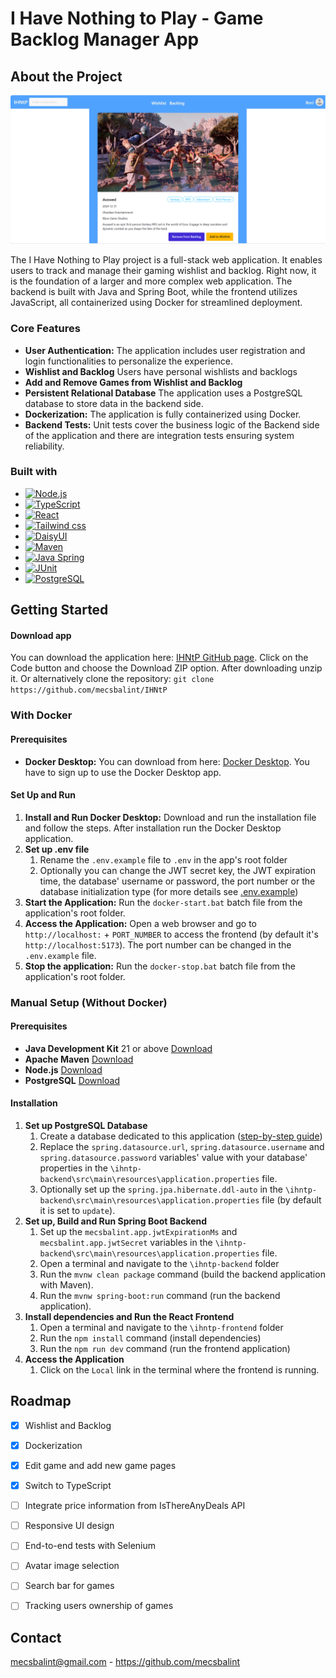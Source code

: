 # I Have Nothing to Play - Game Backlog Manager App

## About the Project

![IHNtP screenshot][screenshot]

The I Have Nothing to Play project is a full-stack web application. It enables users to track and manage their gaming wishlist and backlog. Right now, it is the foundation of a larger and more complex web application. The backend is built with Java and Spring Boot, while the frontend utilizes JavaScript, all containerized using Docker for streamlined deployment. 


### Core Features

* **User Authentication:** The application includes user registration and login functionalities to personalize the experience.
* **Wishlist and Backlog** Users have personal wishlists and backlogs
* **Add and Remove Games from Wishlist and Backlog**
* **Persistent Relational Database** The application uses a PostgreSQL database to store data in the backend side.
* **Dockerization:** The application is fully containerized using Docker.
* **Backend Tests:** Unit tests cover the business logic of the Backend side of the application and there are integration tests ensuring system reliability.


### Built with

* [![Node.js][Node-ico]][Node-url]
* [![TypeScript][TS-ico]][TS-url]
* [![React][React-ico]][React-url]
* [![Tailwind css][Tailwind-ico]][Tailwind-url]
* [![DaisyUI][DaisyUI-ico]][DaisyUI-url]
* [![Maven][Maven-ico]][Maven-url]
* [![Java Spring][JavaSpring-ico]][JavaSpring-url]
* [![JUnit][JUnit-ico]][JUnit-url]
* [![PostgreSQL][PostgreSQL-ico]][PostgreSQL-url]


## Getting Started

#### Download app

You can download the application here: [IHNtP GitHub page](https://github.com/mecsbalint/IHNtP). Click on the Code button and choose the Download ZIP option. After downloading unzip it.
Or alternatively clone the repository: ```git clone https://github.com/mecsbalint/IHNtP```

### With Docker

#### Prerequisites

* **Docker Desktop:** You can download from here: [Docker Desktop][Docker-Desktop]. You have to sign up to use the Docker Desktop app.

#### Set Up and Run
1. **Install and Run Docker Desktop:** Download and run the installation file and follow the steps. After installation run the Docker Desktop application.
2. **Set up .env file**
    1. Rename the `.env.example` file to `.env` in the app's root folder
    2. Optionally you can change the JWT secret key, the JWT expiration time, the database' username or password, the port number or the database initialization type (for more details see [.env.example](https://github.com/mecsbalint/IHNtP/blob/main/.env.example))
3. **Start the Application:** Run the `docker-start.bat` batch file from the application's root folder.
4. **Access the Application:** Open a web browser and go to `http://localhost:` + `PORT_NUMBER` to access the frontend (by default it's `http://localhost:5173`). The port number can be changed in the `.env.example` file.
5. **Stop the application:** Run the `docker-stop.bat` batch file from the application's root folder.

### Manual Setup (Without Docker)
#### Prerequisites

* **Java Development Kit** 21 or above [Download](https://www.oracle.com/java/technologies/downloads/)
* **Apache Maven** [Download](https://maven.apache.org/download.cgi)
* **Node.js** [Download](https://nodejs.org/en/download)
* **PostgreSQL** [Download](https://www.postgresql.org/download/)

#### Installation

1. **Set up PostgreSQL Database**
    1. Create a database dedicated to this application ([step-by-step guide](https://www.postgresql.org/docs/current/tutorial-createdb.html))
    2. Replace the `spring.datasource.url`, `spring.datasource.username` and `spring.datasource.password` variables' value with your database' properties in the `\ihntp-backend\src\main\resources\application.properties` file.
    3. Optionally set up the `spring.jpa.hibernate.ddl-auto` in the `\ihntp-backend\src\main\resources\application.properties` file (by default it is set to `update`).
2. **Set up, Build and Run Spring Boot Backend**
    1. Set up the `mecsbalint.app.jwtExpirationMs` and `mecsbalint.app.jwtSecret` variables in the `\ihntp-backend\src\main\resources\application.properties` file.
    2. Open a terminal and navigate to the `\ihntp-backend` folder
    3. Run the `mvnw clean package` command (build the backend application with Maven).
    4. Run the `mvnw spring-boot:run` command (run the backend application).
3. **Install dependencies and Run the React Frontend**
    1. Open a terminal and navigate to the `\ihntp-frontend` folder
    2. Run the `npm install` command (install dependencies)
    3. Run the `npm run dev` command (run the frontend application)
4. **Access the Application**
    1. Click on the `Local` link in the terminal where the frontend is running.


## Roadmap

- [x] Wishlist and Backlog
- [x] Dockerization
- [x] Edit game and add new game pages
- [x] Switch to TypeScript
- [ ] Integrate price information from IsThereAnyDeals API
- [ ] Responsive UI design
- [ ] End-to-end tests with Selenium
- [ ] Avatar image selection
- [ ] Search bar for games
- [ ] Tracking users ownership of games


## Contact

mecsbalint@gmail.com - https://github.com/mecsbalint


<!-- Links -->

[Docker-Desktop]: https://www.docker.com/products/docker-desktop/

[screenshot]: readme_resources/ihntp_screenshot_01.png

[Node-ico]: https://img.shields.io/badge/Node.js-35422E?style=for-the-badge&logo=node.js
[Node-url]: https://nodejs.org/

[TS-ico]: https://img.shields.io/badge/TypeScript-687959?style=for-the-badge&logo=typescript
[TS-url]: https://www.typescriptlang.org/

[React-ico]: https://img.shields.io/badge/React-20232A?style=for-the-badge&logo=react
[React-url]: https://reactjs.org/

[Tailwind-ico]: https://img.shields.io/badge/Tailwind-35495E?style=for-the-badge&logo=tailwindcss
[Tailwind-url]: https://tailwindcss.com/

[DaisyUI-ico]: https://img.shields.io/badge/DaisyUI-DD0031?style=for-the-badge&logo=daisyui
[DaisyUI-url]: https://daisyui.com/

[Maven-ico]: https://img.shields.io/badge/Maven-0769AD?style=for-the-badge&logo=apachemaven
[Maven-url]: https://maven.apache.org/

[JavaSpring-ico]: https://img.shields.io/badge/Spring-FF2D20?style=for-the-badge&logo=spring
[JavaSpring-url]: https://spring.io/

[JUnit-ico]: https://img.shields.io/badge/JUnit-563D7C?style=for-the-badge&logo=junit5
[JUnit-url]: https://junit.org/junit5/

[PostgreSQL-ico]: https://img.shields.io/badge/PostgreSQL-4A4A55?style=for-the-badge&logo=postgresql
[PostgreSQL-url]: https://www.postgresql.org/
